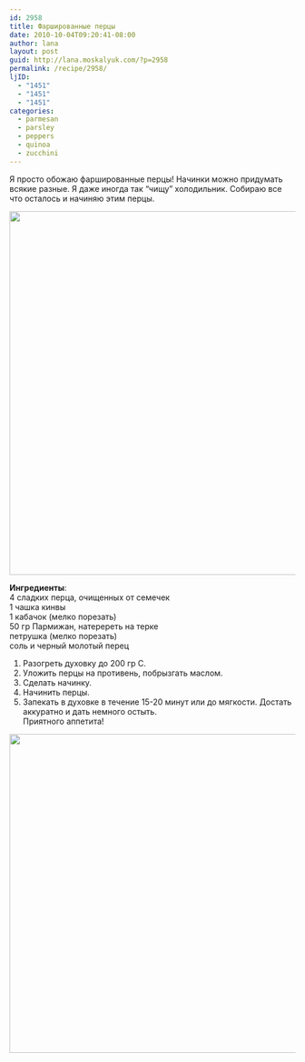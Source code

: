 ```yaml
---
id: 2958
title: Фаршированные перцы
date: 2010-10-04T09:20:41-08:00
author: lana
layout: post
guid: http://lana.moskalyuk.com/?p=2958
permalink: /recipe/2958/
ljID:
  - "1451"
  - "1451"
  - "1451"
categories:
  - parmesan
  - parsley
  - peppers
  - quinoa
  - zucchini
---
```

Я просто обожаю фаршированные перцы! Начинки можно придумать всякие разные. Я даже иногда так “чищу” холодильник. Собираю все что осталось и начиняю этим перцы.

<img loading="lazy" class="alignnone" title="stuffed peppers" src="http://farm5.static.flickr.com/4147/5049599025_2dce7f2b54_z.jpg" alt="" width="569" height="640" /> 

**Ингредиенты**:  
4 сладких перца, очищенных от семечек  
1 чашка кинвы  
1 кабачок (мелко порезать)  
50 гр Пармижан, натеререть на терке  
петрушка (мелко порезать)  
соль и черный молотый перец

1. Разогреть духовку до 200 гр С.  
2. Уложить перцы на противень, побрызгать маслом.  
3. Сделать начинку.  
4. Начинить перцы.  
5. Запекать в духовке в течение 15-20 минут или до мягкости. Достать аккуратно и дать немного остыть.  
Приятного аппетита!

<img loading="lazy" class="alignnone" title="stuffed peppers" src="http://farm5.static.flickr.com/4110/5049601113_8505ecdcd9_z.jpg" alt="" width="640" height="561" />